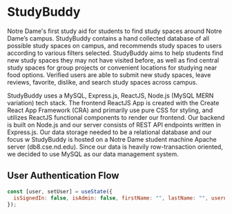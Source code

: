# StudyBuddy

Notre Dame's first study aid for students to find study spaces around Notre Dame’s campus.  StudyBuddy contains a hand collected database of all possible study spaces on campus, and recommends study spaces to users according to various filters selected. StudyBuddy aims to help students find new study spaces they may not have visited before, as well as find central study spaces for group projects or convenient locations for studying near food options. Verified users are able to submit new study spaces, leave reviews, favorite, dislike, and search study spaces across campus. 

StudyBuddy uses a MySQL, Express.js, ReactJS, Node.js (MySQL MERN variation) tech stack. The frontend ReactJS App is created with the Create React App Framework (CRA) and primarily use pure CSS for styling, and utilizes ReactJS functional components to render our frontend. Our backend is built on Node.js and our server consists of REST API endpoints written in Express.js. Our data storage needed to be a relational database and our focus w StudyBuddy is hosted on a Notre Dame student machine Apache server (db8.cse.nd.edu). Since our data is heavily row-transaction oriented, we decided to use MySQL as our data management system. 

## User Authentication Flow

```javascript
const [user, setUser] = useState({
  isSignedIn: false, isAdmin: false, firstName: "", lastName: "", username: ""
});
```
